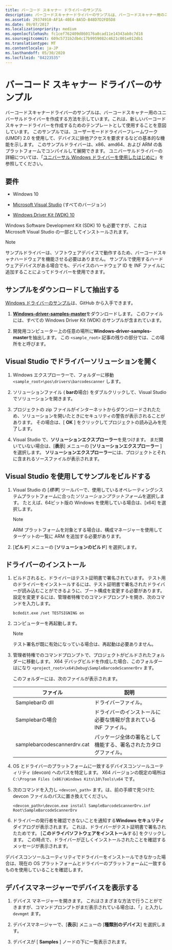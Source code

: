 ```yaml
---
title: バーコード スキャナー ドライバーのサンプル
description: バーコードスキャナードライバーのサンプルは、バーコードスキャナー用のユニバーサルドライバーを作成する方法を示しています。これは、新しいバーコードスキャナードライバーを作成するためのテンプレートとして使用することを意図しています。
ms.assetid: 29374910-AF1A-40E4-8A5D-B48D7D2FD5D8
ms.date: 09/07/2017
ms.localizationpriority: medium
ms.openlocfilehash: fc1cef762409d860176a8cad11e14343ab8c7d18
ms.sourcegitcommit: 609c5731b2db4c17b9959082c4621c001e012db1
ms.translationtype: MT
ms.contentlocale: ja-JP
ms.lasthandoff: 05/30/2020
ms.locfileid: "84223535"
---
```

# <a name="barcode-scanner-driver-sample"></a>バーコード スキャナー ドライバーのサンプル

バーコードスキャナードライバーのサンプルは、バーコードスキャナー用のユニバーサルドライバーを作成する方法を示しています。これは、新しいバーコードスキャナードライバーを作成するためのテンプレートとして使用することを意図しています。 このサンプルでは、ユーザーモードドライバーフレームワーク (UMDF) 2.0 を使用して、デバイスに排他アクセスを要求するなどの基本的な機能を示します。 このサンプルドライバーは、x86、amd64、および ARM の各プラットフォームでコンパイルして展開できます。 ユニバーサルドライバーの詳細については、「[ユニバーサル Windows ドライバーを使用したはじめに](https://docs.microsoft.com/windows-hardware/drivers/develop/getting-started-with-universal-drivers)」を参照してください。

## <a name="requirements"></a>要件

- Windows 10

- [Microsoft Visual Studio](https://visualstudio.microsoft.com) (すべてのバージョン)

- [Windows Driver Kit (WDK) 10](https://docs.microsoft.com/windows-hardware/drivers/download-the-wdk)

Windows Software Development Kit (SDK) 10 も必要ですが、これは Microsoft Visual Studio の一部としてインストールされます。

> [!NOTE]
> サンプルドライバーは、ソフトウェアデバイスで動作するため、バーコードスキャナハードウェアを機能させる必要はありません。 サンプルで使用するハードウェアデバイスがある場合でも、デバイスのハードウェア ID を INF ファイルに追加することによってドライバーを使用できます。

## <a name="download-and-extract-the-sample"></a>サンプルをダウンロードして抽出する

[Windows ドライバーのサンプル](https://github.com/Microsoft/Windows-driver-samples)は、GitHub から入手できます。

1. [**Windows-driver-samples-master**](https://github.com/microsoft/Windows-driver-samples/archive/master.zip)をダウンロードします。 このファイルには、すべての Windows Driver Kit (WDK) のサンプルが含まれています。

1. 開発用コンピューター上の任意の場所に**Windows-driver-samples-master**を抽出します。 この `<sample_root>` 記事の残りの部分では、この場所をと呼びます。

## <a name="open-the-driver-solution-in-visual-studio"></a>Visual Studio でドライバーソリューションを開く

1. Windows エクスプローラーで、フォルダーに移動 `<sample_root>\pos\drivers\barcodescanner` します。

1. ソリューションファイル ( **barの**場合) をダブルクリックして、Visual Studio でソリューションを開きます。

1. プロジェクトの zip ファイルがインターネットからダウンロードされたため、ソリューションを開いたときにセキュリティの警告が表示されることがあります。 その場合は、[ **OK** ] をクリックしてプロジェクトの読み込みを完了します。

1. Visual Studio で、**ソリューションエクスプローラー**を見つけます。 まだ開いていない場合は、[**表示**] メニューの [**ソリューションエクスプローラー** ] を選択します。 **ソリューションエクスプローラー**には、プロジェクトとそれに含まれるソースファイルが表示されます。

## <a name="build-the-sample-using-visual-studio"></a>Visual Studio を使用してサンプルをビルドする

1. Visual Studio の [*標準*] ツールバーで、使用しているオペレーティングシステムプラットフォームに合った*ソリューションプラットフォーム*を選択します。 たとえば、64ビット版の Windows を使用している場合は、[x64] を選択します。

    > [!NOTE]
    > ARM プラットフォームを対象とする場合は、構成マネージャーを使用してターゲットの一覧に ARM を追加する必要があります。

1. [**ビルド**] メニューの [**ソリューションのビルド**] を選択します。

## <a name="install-the-driver"></a>ドライバーのインストール

1. ビルドされると、ドライバーはテスト証明書で署名されています。 テスト用のドライバーをインストールするには、テスト証明書で署名されたドライバーが読み込むことができるように、ブート構成を変更する必要があります。 設定を変更するには、管理者特権でのコマンドプロンプトを開き、次のコマンドを入力します。

    `bcdedit.exe /set TESTSIGNING on`

1. コンピューターを再起動します。

    > [!NOTE]
    > テスト署名が既に有効になっている場合は、再起動は必要ありません。

1. 管理者特権でのコマンドプロンプトで、プロジェクトがビルドされたフォルダーに移動します。 X64 デバッグビルドを作成した場合、このフォルダーはになり `<project_root>\x64\Debug\SampleBarcodeScannerDrv` ます。

    このフォルダーには、次のファイルが表示されます。

    | ファイル                        | 説明                                                                  |
    |-----------------------------|------------------------------------------------------------------------------|
    | Samplebarの dll | ドライバーファイル。                                                             |
    | Samplebarの場合 | ドライバーのインストールに必要な情報が含まれている INF ファイル。          |
    | samplebarcodescannerdrv.cat | パッケージ全体の署名として機能する、署名されたカタログファイル。 |

1. OS とドライバーのプラットフォームに一致するデバイスコンソールユーティリティ (devcon) へのパスを特定します。 X64 バージョンの既定の場所は `C:\Program Files (x86)\Windows Kits\10\Tools\x64` です。

1. 次のコマンドを入力し `<devcon\_path>` ます。は、前の手順で見つけた devcon ファイルのパスに置き換えてください。

    `<devcon_path>\devcon.exe install SampleBarcodeScannerDrv.inf Root\SampleBarcodeScannerDrv`

1. ドライバーの発行者を確認できないことを通知する**Windows セキュリティ**ダイアログが表示されます。 これは、ドライバーがテスト証明書で署名されたためです。 [**このドライバソフトウェアをインストール**する] をクリックします。 この時点で、ドライバーが正しくインストールされたことを確認するメッセージが表示されます。

デバイスコンソールユーティリティでドライバーをインストールできなかった場合は、現在の OS プラットフォームとドライバーのプラットフォームに一致するものを使用していることを確認します。

## <a name="view-the-device-in-device-manager"></a>デバイスマネージャーでデバイスを表示する

1. デバイス マネージャーを開きます。 これはさまざまな方法で行うことができますが、コマンドプロンプトがまだ表示されている場合は、「」と入力し `devmgmt` ます。

1. デバイスマネージャーで、[**表示**] メニューの [**種類別のデバイス**] を選択します。

1. デバイスが [ **Samples** ] ノードの下に一覧表示されます。
